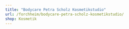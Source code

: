 ```yaml
---
title: "Bodycare Petra Scholz Kosmetikstudio"
url: /forchheim/bodycare-petra-scholz-kosmetikstudio/
shop: Kosmetik
---
```

